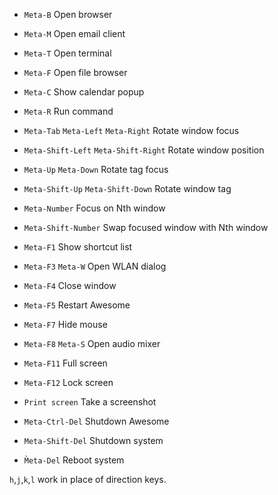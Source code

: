 - `Meta-B` Open browser
- `Meta-M` Open email client
- `Meta-T` Open terminal
- `Meta-F` Open file browser

- `Meta-C` Show calendar popup

- `Meta-R` Run command

- `Meta-Tab` `Meta-Left` `Meta-Right` Rotate window focus
- `Meta-Shift-Left` `Meta-Shift-Right` Rotate window position
- `Meta-Up` `Meta-Down` Rotate tag focus
- `Meta-Shift-Up` `Meta-Shift-Down` Rotate window tag

- `Meta-Number` Focus on Nth window
- `Meta-Shift-Number` Swap focused window with Nth window

- `Meta-F1` Show shortcut list
- `Meta-F3` `Meta-W` Open WLAN dialog
- `Meta-F4` Close window
- `Meta-F5` Restart Awesome
- `Meta-F7` Hide mouse
- `Meta-F8` `Meta-S` Open audio mixer
- `Meta-F11` Full screen
- `Meta-F12` Lock screen
- `Print screen` Take a screenshot

- `Meta-Ctrl-Del` Shutdown Awesome
- `Meta-Shift-Del` Shutdown system
- `M̀eta-Del` Reboot system

`h`,`j`,`k`,`l` work in place of direction keys.
